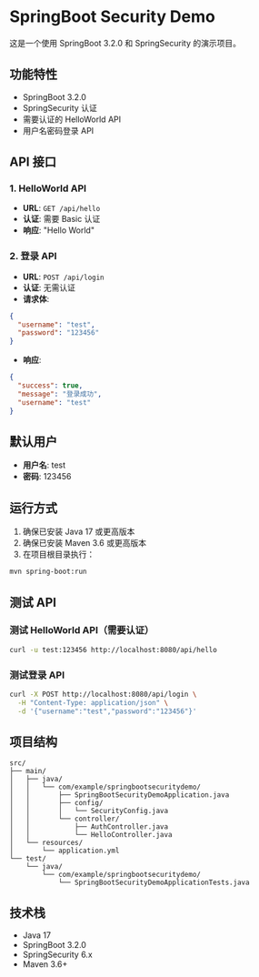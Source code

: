 # SpringBoot Security Demo

这是一个使用 SpringBoot 3.2.0 和 SpringSecurity 的演示项目。

## 功能特性

- SpringBoot 3.2.0
- SpringSecurity 认证
- 需要认证的 HelloWorld API
- 用户名密码登录 API

## API 接口

### 1. HelloWorld API
- **URL**: `GET /api/hello`
- **认证**: 需要 Basic 认证
- **响应**: "Hello World"

### 2. 登录 API
- **URL**: `POST /api/login`
- **认证**: 无需认证
- **请求体**:
```json
{
  "username": "test",
  "password": "123456"
}
```
- **响应**:
```json
{
  "success": true,
  "message": "登录成功",
  "username": "test"
}
```

## 默认用户

- **用户名**: test
- **密码**: 123456

## 运行方式

1. 确保已安装 Java 17 或更高版本
2. 确保已安装 Maven 3.6 或更高版本
3. 在项目根目录执行：
```bash
mvn spring-boot:run
```

## 测试 API

### 测试 HelloWorld API（需要认证）
```bash
curl -u test:123456 http://localhost:8080/api/hello
```

### 测试登录 API
```bash
curl -X POST http://localhost:8080/api/login \
  -H "Content-Type: application/json" \
  -d '{"username":"test","password":"123456"}'
```

## 项目结构

```
src/
├── main/
│   ├── java/
│   │   └── com/example/springbootsecuritydemo/
│   │       ├── SpringBootSecurityDemoApplication.java
│   │       ├── config/
│   │       │   └── SecurityConfig.java
│   │       └── controller/
│   │           ├── AuthController.java
│   │           └── HelloController.java
│   └── resources/
│       └── application.yml
└── test/
    └── java/
        └── com/example/springbootsecuritydemo/
            └── SpringBootSecurityDemoApplicationTests.java
```

## 技术栈

- Java 17
- SpringBoot 3.2.0
- SpringSecurity 6.x
- Maven 3.6+
